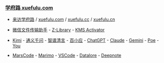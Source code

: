 ### **[学府路 xuefulu.com](http://xuefulu.com/)**

+ [来访学府路](http://xuefulu.com/) / [xuefulu.com](http://xuefulu.com/) / [xuefulu.cc](http://xuefulu.cc/) / [xuefulu.cn](http://xuefulu.cn/)

+ [微信文件传输助手](https://filehelper.weixin.qq.com/) - [Z-Library](https://z-library.re) - [KMS Activator](https://pan.baidu.com/share/init?surl=4U3zIG4tG6ZdMBrHaPaLzw&pwd=c65c#list/path=%2FHEU%20KMS%20Activator)

+ [Kimi](https://kimi.moonshot.cn/) - [通义千问](https://tongyi.aliyun.com/qianwen/) - [智谱清言](https://chatglm.cn/main/alltoolsdetail) - [百小应](https://ying.baichuan-ai.com/chat?) - [ChatGPT](https://chatgpt.com/) - [Claude](https://claude.ai/) - [Gemini](https://gemini.google.com/app) - [Poe](https://poe.com/) - [You](https://you.com/)
  
+ [MarsCode](https://www.marscode.com/) - [Marimo](https://marimo.new/) - [VSCode](https://vscodeedu.com/my-work/projects) - [Datalore](https://datalore.jetbrains.com/) - [Deepnote](https://deepnote.com/sign-in)
